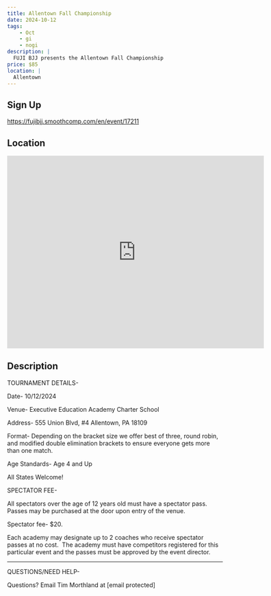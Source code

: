 ```yaml
---
title: Allentown Fall Championship
date: 2024-10-12
tags:
    - Oct
    - gi 
    - nogi 
description: |
  FUJI BJJ presents the Allentown Fall Championship
price: $85
location: |
  Allentown
---
```

## Sign Up
https://fujibjj.smoothcomp.com/en/event/17211

## Location
<iframe src="https://www.google.com/maps/embed?pb=!1m18!1m12!1m3!1d12345.6789!2d-75.4529093!3d40.6218040!2m3!1f0!2f0!3f0!3m2!1i1024!2i768!4f13.1!3m3!1m2!1s0x0%3A0x0!2z40.6218040!5e0!3m2!1sen!2sus!4v1234567890" width="600" height="450" style="border:0;" allowfullscreen="" loading="lazy"></iframe>

## Description
TOURNAMENT DETAILS- 


Date- 10/12/2024


Venue- Executive Education Academy Charter School


Address- 555 Union Blvd, #4 Allentown, PA 18109


Format- Depending on the bracket size we offer best of three, round robin, and modified double elimination brackets to ensure everyone gets more than one match.


Age Standards- Age 4 and Up


All States Welcome!


SPECTATOR FEE-


All spectators over the age of 12 years old must have a spectator pass.  Passes may be purchased at the door upon entry of the venue.



Spectator fee- $20.



Each academy may designate up to 2 coaches who receive spectator passes at no cost.  The academy must have competitors registered for this particular event and the passes must be approved by the event director.


_______________________________________________________________________________


QUESTIONS/NEED HELP-


Questions? Email Tim Morthland at [email protected]